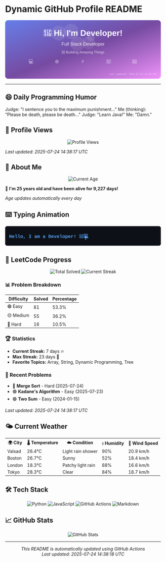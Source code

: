# Dynamic GitHub Profile README

<!-- HEADER-START -->
<p align="center">
    <img src="./assets/header.svg" alt="Profile Header" />
</p>

---

<!-- HEADER-END -->

<!-- QUOTES-START -->
## 😄 Daily Programming Humor

Judge: "I sentence you to the maximum punishment..."
Me (thinking): "Please be death, please be death..."
Judge: "Learn Java!"
Me: "Damn."

<!-- QUOTES-END -->

<!-- VISITOR-COUNTER-START -->
## 👀 Profile Views

<p align="center">
    <img src="https://img.shields.io/badge/Profile%20Views-69-blue?style=for-the-badge&logo=eye&logoColor=white" alt="Profile Views">
</p>

*Last updated: 2025-07-24 14:38:17 UTC*

<!-- VISITOR-COUNTER-END -->

<!-- AGE-START -->
## 🎂 About Me

<p align="center">
    <img src="https://img.shields.io/badge/Age-25%20years%203%20months%205%20days-brightgreen?style=for-the-badge&logo=calendar&logoColor=white" alt="Current Age">
</p>

**🌟 I'm 25 years old and have been alive for 9,227 days!**

*Age updates automatically every day*

<!-- AGE-END -->

<!-- TYPING-ANIMATION-START -->
## ⌨️ Typing Animation

<p align="center">
    <img src="./assets/typing_animation.svg" alt="Typing Animation" />
</p>

<!-- TYPING-ANIMATION-END -->

<!-- LEETCODE-START -->
## 🧩 LeetCode Progress

<p align="center">
    <img src="https://img.shields.io/badge/Total%20Solved-152-brightgreen?style=for-the-badge&logo=leetcode&logoColor=white" alt="Total Solved">
    <img src="https://img.shields.io/badge/Current%20Streak-7%20days-orange?style=for-the-badge&logo=fire&logoColor=white" alt="Current Streak">
</p>

### 📊 Problem Breakdown

| Difficulty | Solved | Percentage |
|------------|--------|------------|
| 🟢 Easy | 81 | 53.3% |
| 🟡 Medium | 55 | 36.2% |
| 🔴 Hard | 16 | 10.5% |

### 🏆 Statistics
- **Current Streak:** 7 days 🔥
- **Max Streak:** 23 days 🏅
- **Favorite Topics:** Array, String, Dynamic Programming, Tree

### 📝 Recent Problems
- 🔴 **Merge Sort** - Hard (2025-07-24)
- 🟢 **Kadane's Algorithm** - Easy (2025-07-23)
- 🟢 **Two Sum** - Easy (2024-01-15)

*Last updated: 2025-07-24 14:38:17 UTC*

<!-- LEETCODE-END -->

<!-- WEATHER-START -->
## 🌤️ Current Weather

<table>
<tr>
    <th>🌍 City</th>
    <th>🌡️ Temperature</th>
    <th>☁️ Condition</th>
    <th>💧 Humidity</th>
    <th>💨 Wind Speed</th>
</tr>
<tr>
    <td>Valsad</td>
    <td>26.4°C</td>
    <td>Light rain shower</td>
    <td>90%</td>
    <td>20.9 km/h</td>
</tr>
<tr>
    <td>Boston</td>
    <td>26.7°C</td>
    <td>Sunny</td>
    <td>52%</td>
    <td>18.4 km/h</td>
</tr>
<tr>
    <td>London</td>
    <td>18.3°C</td>
    <td>Patchy light rain</td>
    <td>88%</td>
    <td>16.6 km/h</td>
</tr>
<tr>
    <td>Tokyo</td>
    <td>28.3°C</td>
    <td>Clear</td>
    <td>84%</td>
    <td>18.7 km/h</td>
</tr>
</table>
<!-- WEATHER-END -->

## 🛠️ Tech Stack

<p align="center">
    <img src="https://img.shields.io/badge/Python-3776AB?style=for-the-badge&logo=python&logoColor=white" alt="Python">
    <img src="https://img.shields.io/badge/JavaScript-F7DF1E?style=for-the-badge&logo=javascript&logoColor=black" alt="JavaScript">
    <img src="https://img.shields.io/badge/GitHub%20Actions-2088FF?style=for-the-badge&logo=github-actions&logoColor=white" alt="GitHub Actions">
    <img src="https://img.shields.io/badge/Markdown-000000?style=for-the-badge&logo=markdown&logoColor=white" alt="Markdown">
</p>

## 📈 GitHub Stats

<p align="center">
    <img src="https://github-readme-stats.vercel.app/api?username=ambicuity&show_icons=true&theme=radical" alt="GitHub Stats">
</p>

---

<p align="center">
    <i>This README is automatically updated using GitHub Actions</i><br>
    <i>Last updated: 2025-07-24 14:38:18 UTC</i>
</p>
